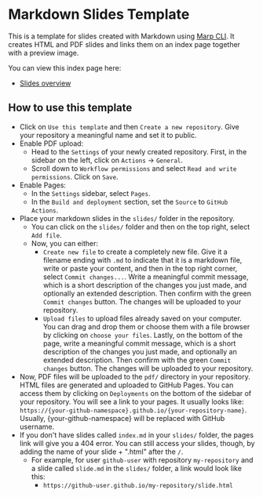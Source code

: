 # Markdown Slides Template

This is a template for slides created with Markdown using [Marp CLI](https://github.com/marp-team/marp-cli).
It creates HTML and PDF slides and links them on an index page together with a preview image.

You can view this index page here:

* [Slides overview](https://smatts.github.io/markdown-slides-template/)

## How to use this template

* Click on `Use this template` and then `Create a new repository`. Give your repository a meaningful name and set it to public.
* Enable PDF upload:
    * Head to the `Settings` of your newly created repository. First, in the sidebar on the left, click on `Actions` -> `General`.
    * Scroll down to `Workflow permissions` and select `Read and write permissions`. Click on `Save`.
* Enable Pages:
    * In the `Settings` sidebar, select `Pages`.
    * In the `Build and deployment` section, set the `Source` to `GitHub Actions`.
* Place your markdown slides in the `slides/` folder in the repository.
    * You can click on the `slides/` folder and then on the top right, select `Add file`.
    * Now, you can either:
        * `Create new file` to create a completely new file. Give it a filename ending with `.md` to indicate that it is a markdown file, write or paste your content, and then in the top right corner, select `Commit changes...`. Write a meaningful commit message, which is a short description of the changes you just made, and optionally an extended description. Then confirm with the green `Commit changes` button. The changes will be uploaded to your repository.
        * `Upload files` to upload files already saved on your computer. You can drag and drop them or choose them with a file browser by clicking on `choose your files`. Lastly, on the bottom of the page, write a meaningful commit message, which is a short description of the changes you just made, and optionally an extended description. Then confirm with the green `Commit changes` button. The changes will be uploaded to your repository.
* Now, PDF files will be uploaded to the `pdf/` directory in your repository. HTML files are generated and uploaded to GitHub Pages. You can access them by clicking on `Deployments` on the bottom of the sidebar of your repository. You will see a link to your pages. It usually looks like: `https://{your-github-namespace}.github.io/{your-repository-name}`. Usually, {your-github-namespace} will be replaced with GitHub username.
* If you don't have slides called `index.md` in your `slides/` folder, the pages link will give you a 404 error. You can still access your slides, though, by adding the name of your slide + ".html" after the `/`.
    * For example, for user `github-user` with repository `my-repository` and a slide called `slide.md` in the `slides/` folder, a link would look like this:
        * `https://github-user.github.io/my-repository/slide.html`
